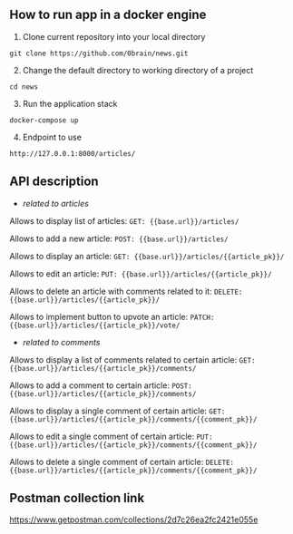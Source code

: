 ## **How to run app in a docker engine**

1) Clone current repository into your local directory 
```
git clone https://github.com/0brain/news.git
```
2) Change the default directory to working directory of a project
```
cd news
```
3) Run the application stack 
```
docker-compose up
```
4) Endpoint to use 
```
http://127.0.0.1:8000/articles/
```



## **API description**

- *related to articles*

Allows to display list of articles:
`GET: {{base.url}}/articles/` 

Allows to add a new article:
`POST: {{base.url}}/articles/`


Allows to display an article:
`GET: {{base.url}}/articles/{{article_pk}}/`

Allows to edit an article:
`PUT: {{base.url}}/articles/{{article_pk}}/`

Allows to delete an article with comments related to it:
`DELETE: {{base.url}}/articles/{{article_pk}}/`

Allows to implement button to upvote an article:
`PATCH: {{base.url}}/articles/{{article_pk}}/vote/`


- *related to comments*

Allows to display a list of comments related to certain article:
`GET: {{base.url}}/articles/{{article_pk}}/comments/`

Allows to add a comment to certain article:
`POST: {{base.url}}/articles/{{article_pk}}/comments/`

Allows to display a single comment of certain article:
`GET: {{base.url}}/articles/{{article_pk}}/comments/{{comment_pk}}/`

Allows to edit a single comment of certain article:
`PUT: {{base.url}}/articles/{{article_pk}}/comments/{{comment_pk}}/`

Allows to delete a single comment of certain article:
`DELETE: {{base.url}}/articles/{{article_pk}}/comments/{{comment_pk}}/`

## Postman collection link

https://www.getpostman.com/collections/2d7c26ea2fc2421e055e
